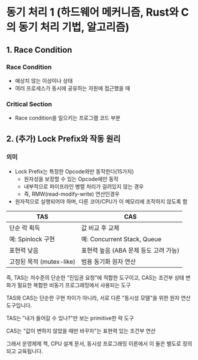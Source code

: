 # 동기 처리 1 (하드웨어 메커니즘, Rust와 C의 동기 처리 기법, 알고리즘)
## 1. Race Condition
### Race Condition
  - 예상치 않는 이상이나 상태
  - 여러 프로세스가 동시에 공유하는 자원에 접근했을 때

### Critical Section
  - Race condition을 일으키는 프로그램 코드 부분

## 2. (추가) Lock Prefix와 작동 원리
### 의미
- Lock Prefix는 특정한 Opcode와만 동작한다(15가지)
  - 원자성을 보장할 수 있는 Opcode에만 동작
  - 내부적으로 파이프라인 병렬 처리가 걸려있지 않는 경우
  - 즉, RMW(read-modify-write) 연산인경우
- 원자적으로 실행되어야 하며, 다른 코어/CPU가 이 메모리에 조작하지 않도록 함




| TAS                 | CAS                        |
| ------------------- | -------------------------- |
| 단순 락 획득             | 값 비교 후 교체                  |
| 예: Spinlock 구현      | 예: Concurrent Stack, Queue |
| 표현력 낮음              | 표현력 높음 (ABA 문제 등도 고려 가능)   |
| 고정된 목적 (mutex-like) | 범용 동기화 원자 연산               |

즉, TAS는 저수준의 단순한 “진입권 요청”에 적합한 도구이고,
CAS는 조건부 상태 변화가 필요한 복합한 비동기 프로그래밍에서 사용되는 도구

TAS와 CAS는 단순한 구현 차이가 아니라,
서로 다른 "동시성 모델"을 위한 원자 연산 도구입니다.

TAS는 "내가 들어갈 수 있나?"만 보는 primitive한 락 도구

CAS는 "값이 변하지 않았을 때만 바꾸자"는 표현력 있는 조건부 연산

그래서 운영체제 책, CPU 설계 문서, 동시성 프로그래밍 이론에서 이 둘은 별도로 정의되고 교육됩니다.